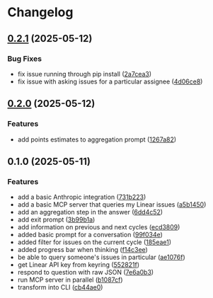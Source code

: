 # Changelog

## [0.2.1](https://github.com/samdouble/clea-project-manager-assistant/compare/v0.2.0...v0.2.1) (2025-05-12)


### Bug Fixes

* fix issue running through pip install ([2a7cea3](https://github.com/samdouble/clea-project-manager-assistant/commit/2a7cea33ae5a278657106ac71fc96fe4657cd8fb))
* fix issue with asking issues for a particular assignee ([4d06ce8](https://github.com/samdouble/clea-project-manager-assistant/commit/4d06ce8f94b269ac2c739513e0a33ac68b98564a))

## [0.2.0](https://github.com/samdouble/clea-project-manager-assistant/compare/v0.1.0...v0.2.0) (2025-05-12)


### Features

* add points estimates to aggregation prompt ([1267a82](https://github.com/samdouble/clea-project-manager-assistant/commit/1267a822d5f75519fa2841fe37c7568fc32f5ff3))

## 0.1.0 (2025-05-11)


### Features

* add a basic Anthropic integration ([731b223](https://github.com/samdouble/clea-project-manager-assistant/commit/731b22388fb2d752e5593a068d50036ef69764d2))
* add a basic MCP server that queries my Linear issues ([a5b1450](https://github.com/samdouble/clea-project-manager-assistant/commit/a5b1450a4829f8d4a74e126324192351913dbc30))
* add an aggregation step in the answer ([6dd4c52](https://github.com/samdouble/clea-project-manager-assistant/commit/6dd4c52f680c85f29ade2a7e87d75bd23a8605a6))
* add exit prompt ([3b99b1a](https://github.com/samdouble/clea-project-manager-assistant/commit/3b99b1a6a1115988b6c4678430930105254f40c6))
* add information on previous and next cycles ([ecd3809](https://github.com/samdouble/clea-project-manager-assistant/commit/ecd380995229e6d209efac9081f68881cde2c143))
* added basic prompt for a conversation ([99f034e](https://github.com/samdouble/clea-project-manager-assistant/commit/99f034ef963c634fc04b5ca588b4b98ce143a025))
* added filter for issues on the current cycle ([185eae1](https://github.com/samdouble/clea-project-manager-assistant/commit/185eae1cc08e639ccb4b0ae3ce7dbace07c9d54d))
* added progress bar when thinking ([f14c3ee](https://github.com/samdouble/clea-project-manager-assistant/commit/f14c3ee49cf62654c05f13f251c046c50401d49b))
* be able to query someone's issues in particular ([ae1076f](https://github.com/samdouble/clea-project-manager-assistant/commit/ae1076f1e985cb215187c31a7e91563b86c19c34))
* get Linear API key from keyring ([552821f](https://github.com/samdouble/clea-project-manager-assistant/commit/552821f9470ccefaf388cdb1054ed675cd349cbb))
* respond to question with raw JSON ([7e6a0b3](https://github.com/samdouble/clea-project-manager-assistant/commit/7e6a0b39955cb11d0293dcdfe65b2b35952d4c7b))
* run MCP server in parallel ([b1087cf](https://github.com/samdouble/clea-project-manager-assistant/commit/b1087cf89fe6d9333d4a8f5b01f1c66c8b084b11))
* transform into CLI ([cb44ae0](https://github.com/samdouble/clea-project-manager-assistant/commit/cb44ae04cf9d9f8655c371755a1f9cb92b6b5e85))
